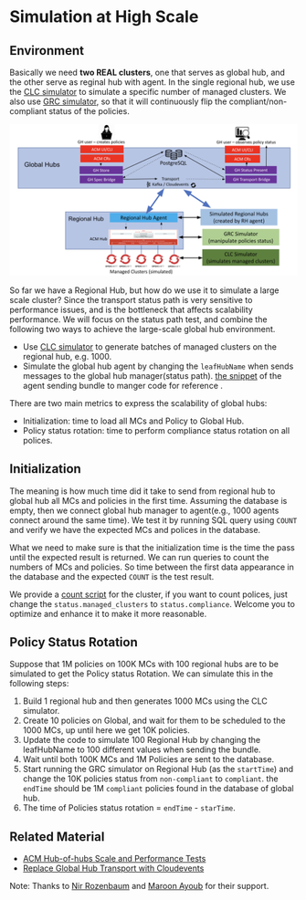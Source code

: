 # Simulation at High Scale

## Environment

Basically we need **two REAL clusters**, one that serves as global hub, and the other serve as reginal hub with agent. In the single regional hub, we use the [CLC simulator](https://github.com/hanqiuzh/acm-clc-scale) to simulate a specific number of managed clusters. We also use [GRC simulator](https://github.com/stolostron/grc-simulator), so that it will continuously flip the compliant/non-compliant status of the policies. 

![Sale Test Environment](doc/architecture/scale-tests-environment-arch.png)

So far we have a Regional Hub, but how do we use it to simulate a large scale cluster? Since the transport status path is very sensitive to performance issues, and is the bottleneck that affects scalability performance. We will focus on the status path test, and combine the following two ways to achieve the large-scale global hub environment.

- Use [CLC simulator](https://github.com/hanqiuzh/acm-clc-scale) to generate batches of managed clusters on the regional hub, e.g. 1000.
- Simulate the global hub agent by changing the `leafHubName` when sends messages to the global hub manager(status path). [the snippet](https://github.com/stolostron/leaf-hub-status-sync/blob/51cffef679da0a38a2bb888bd3828b9782dfbb4c/pkg/controller/generic/generic_status_sync_controller.go#L255-L272) of the agent sending bundle to manger code for reference .

There are two main metrics to express the scalability of global hubs:
- Initialization: time to load all MCs and Policy to Global Hub.
- Policy status rotation: time to perform compliance status rotation on all polices.

## Initialization

The meaning is how much time did it take to send from regional hub to global hub all MCs and policies in the first time. Assuming the database is empty, then 
we connect global hub manager to agent(e.g., 1000 agents connect around the same time). We test it by running SQL query using `COUNT` and verify we have the expected MCs and polices in the database.

What we need to make sure is that the initialization time is the time the pass until the expected result is returned. We can run queries to count the numbers of MCs and policies. So time between the first data appearance in the database and the expected `COUNT` is the test result. 

We provide a [count script](cluster-stopwatch.sh) for the cluster, if you want to count polices, just change the `status.managed_clusters` to `status.compliance`. Welcome you to optimize and enhance it to make it more reasonable.

## Policy Status Rotation

Suppose that 1M policies on 100K MCs with 100 regional hubs are to be simulated to get the Policy status Rotation. We can simulate this in the following steps:

1. Build 1 regional hub and then generates 1000 MCs using the CLC simulator.
2. Create 10 policies on Global, and wait for them to be scheduled to the 1000 MCs, up until here we get 10K policies.
3. Update the code to simulate 100 Regional Hub by changing the leafHubName to 100 different values when sending the bundle.
4. Wait until both 100K MCs and 1M Policies are sent to the database. 
5. Start running the GRC simulator on Regional Hub (as the `startTime`) and change the 10K policies status from `non-compliant` to `compliant`. the `endTime` should be 1M `compliant` policies found in the database of global hub.
6. The time of Policies status rotation = `endTime` - `starTime`.

## Related Material
- [ACM Hub-of-hubs Scale and Performance Tests](https://docs.google.com/presentation/d/1z6hESoacKRHuBQ-7I8nqWBuMnw7Z6CAw/edit#slide=id.p1)
- [Replace Global Hub Transport with Cloudevents](https://github.com/stolostron/multicluster-global-hub/issues/310)

Note: Thanks to [Nir Rozenbaum](https://github.com/nirrozenbaum) and [Maroon Ayoub](https://github.com/vMaroon) for their support.